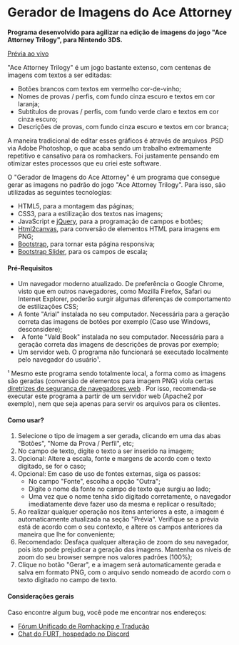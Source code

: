 # Gerador de Imagens do Ace Attorney

**Programa desenvolvido para agilizar na edição de imagens do jogo "Ace Attorney Trilogy", para Nintendo 3DS.**

[Prévia ao vivo](http://www.romhacking.net.br/tools/aaig/)

"Ace Attorney Trilogy" é um jogo bastante extenso, com centenas de imagens com textos a ser editadas:

*   Botões brancos com textos em vermelho cor-de-vinho;
*   Nomes de provas / perfis, com fundo cinza escuro e textos em cor laranja;
*   Subtítulos de provas / perfis, com fundo verde claro e textos em cor cinza escuro;
*   Descrições de provas, com fundo cinza escuro e textos em cor branca;

A maneira tradicional de editar esses gráficos é através de arquivos .PSD via Adobe Photoshop, o que acaba sendo um trabalho extremamente repetitivo e cansativo para os romhackers. Foi justamente pensando em otimizar estes processos que eu criei este software.

O "Gerador de Imagens do Ace Attorney" é um programa que consegue gerar as imagens no padrão do jogo "Ace Attorney Trilogy". Para isso, são utilizadas as seguintes tecnologias:

*   HTML5, para a montagem das páginas;
*   CSS3, para a estilização dos textos nas imagens;
*   JavaScript e [jQuery](https://jquery.com/), para a programação de campos e botões;
*   [Html2canvas](http://html2canvas.hertzen.com/), para conversão de elementos HTML para imagens em PNG;
*   [Bootstrap](http://getbootstrap.com/), para tornar esta página responsiva;
*   [Bootstrap Slider](https://github.com/seiyria/bootstrap-slider), para os campos de escala;

#### Pré-Requisitos

*   Um navegador moderno atualizado. De preferência o Google Chrome, visto que em outros navegadores, como Mozilla Firefox, Safari ou Internet Explorer, poderão surgir algumas diferenças de comportamento de estilizações CSS;
*   A fonte "Arial" instalada no seu computador. Necessária para a geração correta das imagens de botões por exemplo (Caso use Windows, desconsidere);
*   A fonte "Vald Book" instalada no seu computador. Necessária para a geração correta das imagens de descrições de provas por exemplo;
*   Um servidor web. O programa não funcionará se executado localmente pelo navegador do usuário¹.

¹ Mesmo este programa sendo totalmente local, a forma como as imagens são geradas (conversão de elementos <canvas> para imagem PNG) viola certas [diretrizes de segurança de navegadores web](http://stackoverflow.com/questions/22710627/tainted-canvases-may-not-be-exported) . Por isso, recomenda-se executar este programa a partir de um servidor web (Apache2 por exemplo), nem que seja apenas para servir os arquivos para os clientes.

#### Como usar?

1.  Selecione o tipo de imagem a ser gerada, clicando em uma das abas "Botões", "Nome da Prova / Perfil", etc;
2.  No campo de texto, digite o texto a ser inserido na imagem;
3.  Opcional: Altere a escala, fonte e margens de acordo com o texto digitado, se for o caso;
4.  Opcional: Em caso de uso de fontes externas, siga os passos:
    *   No campo "Fonte", escolha a opção "Outra";
    *   Digite o nome da fonte no campo de texto que surgiu ao lado;
    *   Uma vez que o nome tenha sido digitado corretamente, o navegador imediatamente deve fazer uso da mesma e replicar o resultado;
5.  Ao realizar qualquer operação nos itens anteriores a este, a imagem é automaticamente atualizada na seção "Prévia". Verifique se a prévia está de acordo com o seu contexto, e altere os campos anteriores da maneira que lhe for conveniente;
6.  Recomendado: Desfaça qualquer alteração de zoom do seu navegador, pois isto pode prejudicar a geração das imagens. Mantenha os níveis de zoom do seu browser sempre nos valores padrões (100%);
7.  Clique no botão "Gerar", e a imagem será automaticamente gerada e salva em formato PNG, com o arquivo sendo nomeado de acordo com o texto digitado no campo de texto.

#### Considerações gerais

Caso encontre algum bug, você pode me encontrar nos endereços:

*   [Fórum Unificado de Romhacking e Tradução](http://www.romhacking.net.br/)
*   [Chat do FURT, hospedado no Discord](https://discord.gg/0V2rK6RK47Okravl)

